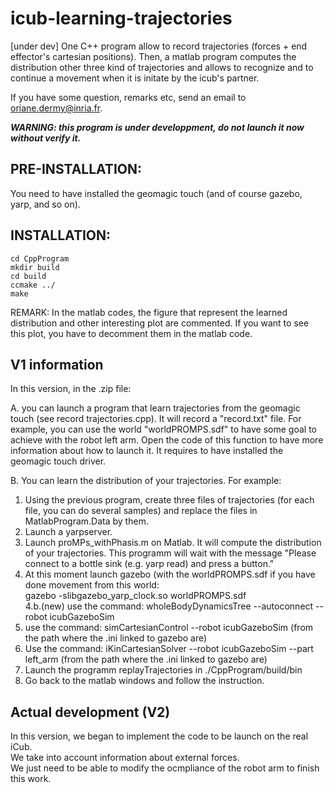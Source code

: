 # icub-learning-trajectories
[under dev] One C++ program allow to record trajectories (forces + end effector's cartesian positions). Then, a matlab program computes the distribution other three kind of trajectories and allows to recognize and to continue a movement when it is initate by the icub's partner.

If you have some question, remarks etc, send an email to oriane.dermy@inria.fr.

***WARNING: this program is under developpment, do not launch it now without verify it.***

## PRE-INSTALLATION:
You need to have installed the geomagic touch (and of course gazebo, yarp, and so on).

## INSTALLATION:
`cd CppProgram`   
`mkdir build`   
`cd build`   
`ccmake ../`   
`make`   

REMARK:
In the matlab codes, the figure that represent the learned distribution and other interesting plot are commented. If you want to see this plot, you have to decomment them in the matlab code.

## V1 information
In this version, in the .zip file:   

A. you can launch a program that learn trajectories from the geomagic touch (see record trajectories.cpp). It will record a "record.txt" file. For example, you can use the world "worldPROMPS.sdf" to have some goal to achieve with the robot left arm. Open the code of this function to have more information about how to launch it.
It requires to have installed the geomagic touch driver.

B. You can learn the distribution of your trajectories. For example:  
1. Using the previous program, create three files of trajectories (for each file, you can do several samples) and replace the files in MatlabProgram.Data by them.   
2. Launch a yarpserver.   
3. Launch proMPs_withPhasis.m on Matlab. It will compute the distribution of your trajectories. This programm will wait with the message "Please connect to a bottle sink (e.g. yarp read) and press a button."   
4. At this moment launch gazebo (with the worldPROMPS.sdf if you have done movement from this world:   
gazebo -slibgazebo_yarp_clock.so worldPROMPS.sdf   
4.b.(new) use the command:  wholeBodyDynamicsTree --autoconnect --robot icubGazeboSim
5. use the command: simCartesianControl --robot icubGazeboSim (from the path where the .ini linked to gazebo are)   
6. Use the command:  iKinCartesianSolver --robot icubGazeboSim --part left_arm (from the path where the .ini linked to gazebo are)   
7. Launch the programm replayTrajectories in ./CppProgram/build/bin   
8. Go back to the matlab windows and follow the instruction.   


## Actual development (V2)
In this version, we began to implement the code to be launch on the real iCub.   
We take into account information about external forces.   
We just need to be able to modify the ocmpliance of the robot arm to finish this work.   
